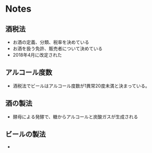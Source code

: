 # Notes

## 酒税法

- お酒の定義、分類、税率を決めている
- お酒を扱う免許、販売者について決めている
- 2018年4月に改定された

## アルコール度数

- 酒税法でビールはアルコール度数が1異常20度未満と決まっている。

## 酒の製法

- 酵母による発酵で、糖からアルコールと炭酸ガスが生成される

## ビールの製法

-